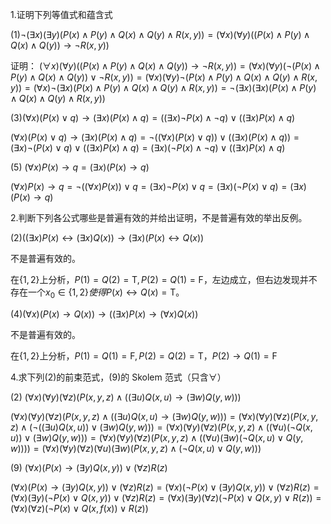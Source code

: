 1.证明下列等值式和蕴含式

(1)$\neg (\exists x)(\exists y)(P(x)\wedge P(y)\wedge Q(x)\wedge Q(y)\wedge R(x,y))=(\forall x)(\forall y)((P(x)\wedge P(y)\wedge Q(x)\wedge Q(y))\rightarrow \neg R(x,y))$

证明：
$(\forall x)(\forall y)((P(x)\wedge P(y)\wedge Q(x)\wedge Q(y))\rightarrow \neg R(x,y))=(\forall x)(\forall y)(\neg (P(x)\wedge P(y)\wedge Q(x)\wedge Q(y))\vee \neg R(x,y))=(\forall x)(\forall y)\neg(P(x)\wedge P(y)\wedge Q(x)\wedge Q(y)\wedge R(x,y))=(\forall x)\neg(\exists x)(P(x)\wedge P(y)\wedge Q(x)\wedge Q(y)\wedge R(x,y))=\neg(\exists x)(\exists x)(P(x)\wedge P(y)\wedge Q(x)\wedge Q(y)\wedge R(x,y))$

(3)$(\forall x)(P(x)\vee q)\rightarrow (\exists x)(P(x)\wedge q)=((\exists x)\neg P(x)\wedge \neg q)\vee ((\exists x)P(x)\wedge q)$

$(\forall x)(P(x)\vee q)\rightarrow (\exists x)(P(x)\wedge q)=\neg ((\forall x)(P(x)\vee q))\vee ((\exists x)(P(x)\wedge q))=(\exists x)\neg(P(x)\vee q)\vee((\exists x)P(x)\wedge q)=(\exists x)(\neg P(x)\wedge \neg q)\vee((\exists x)P(x)\wedge q)$

(5) $(\forall x)P(x)\rightarrow q=(\exists x)(P(x)\rightarrow q)$

$(\forall x)P(x)\rightarrow q=\neg ((\forall x)P(x))\vee q=(\exists x)\neg P(x)\vee q=(\exists x)(\neg P(x)\vee q)=(\exists x)(P(x)\rightarrow q)$

2.判断下列各公式哪些是普遍有效的并给出证明，不是普遍有效的举出反例。

(2)$((\exists x)P(x)\leftrightarrow (\exists x)Q(x))\rightarrow (\exists x)(P(x)\leftrightarrow Q(x))$

不是普遍有效的。

在$\{1,2\}$上分析，$P(1)=Q(2)=\text{T},P(2)=Q(1)=\text{F}$，左边成立，但右边发现并不存在一个$x_0\in\{1,2\}使得P(x)\leftrightarrow Q(x)=\text{T}$。

(4)$(\forall x)(P(x)\rightarrow Q(x))\rightarrow((\exists x)P(x)\rightarrow (\forall x)Q(x))$

不是普遍有效的。

在$\{1,2\}$上分析，$P(1)=Q(1)=\text{F},P(2)=Q(2)=\text{T}$，$P(2)\rightarrow Q(1)=\text{F}$

4.求下列(2)的前束范式，(9)的 Skolem 范式（只含$\forall$）

(2) $(\forall x)(\forall y)(\forall z)(P(x,y,z)\wedge ((\exists u)Q(x,u)\rightarrow (\exists w)Q(y,w)))$

$(\forall x)(\forall y)(\forall z)(P(x,y,z)\wedge ((\exists u)Q(x,u)\rightarrow (\exists w)Q(y,w)))=(\forall x)(\forall y)(\forall z)(P(x,y,z)\wedge (\neg ((\exists u)Q(x,u))\vee (\exists w)Q(y,w)))=(\forall x)(\forall y)(\forall z)(P(x,y,z)\wedge ((\forall u)(\neg Q(x,u))\vee (\exists w)Q(y,w)))=(\forall x)(\forall y)(\forall z)(P(x,y,z)\wedge ((\forall u)(\exists w)(\neg Q(x,u)\vee Q(y,w))))=(\forall x)(\forall y)(\forall z)(\forall u)(\exists w)(P(x,y,z)\wedge (\neg Q(x,u)\vee Q(y,w)))$

(9) $(\forall x)(P(x)\rightarrow (\exists y)Q(x,y))\vee (\forall z)R(z)$

$(\forall x)(P(x)\rightarrow (\exists y)Q(x,y))\vee (\forall z)R(z)=(\forall x)(\neg P(x)\vee (\exists y)Q(x,y))\vee (\forall z)R(z)=(\forall x)(\exists y)(\neg P(x)\vee Q(x,y))\vee (\forall z)R(z)=(\forall x)(\exists y)(\forall z)(\neg P(x)\vee Q(x,y)\vee R(z))=(\forall x)(\forall z)(\neg P(x)\vee Q(x,f(x))\vee R(z))$
